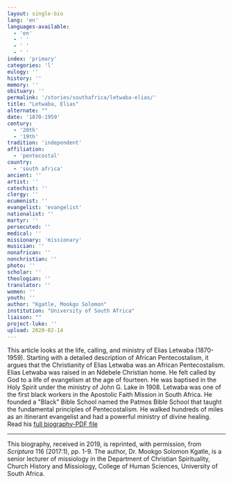 ```yaml
---
layout: single-bio
lang: 'en'
languages-available:
  - 'en'
  - ' '
  - ' '
  - ' '
index: 'primary'
categories: 'l'
eulogy: ''
history: ''
memory: ''
obituary: ''
permalink: '/stories/southafrica/letwaba-elias/'
title: "Letwaba, Elias"
alternate: ""
date: '1870-1959'
century:
  - '20th'
  - '19th'
tradition: 'independent'
affiliation:
  - 'pentecostal'
country:
  - 'south africa'
ancient: ''
artist: ''
catechist: ''
clergy: ''
ecumenist: ''
evangelist: 'evangelist'
nationalist: ''
martyr: ''
persecuted: ''
medical: ''
missionary: 'missionary'
musician: ''
nonafrican: ''
nonchristian: ''
photo: ''
scholar: ''
theologian: ''
translator: ''
women: ''
youth: ''
author: "Kgatle, Mookgo Solomon"
institution: "University of South Africa"
liaison: ""
project-luke: ''
upload: 2020-02-14
---
```


This article looks at the life, calling, and ministry of Elias Letwaba (1870-1959). Starting with a detailed description of African Pentecostalism, it argues that the Christianity of Elias Letwaba was an African Pentecostalism. Elias Letwaba was raised in an Ndebele Christian home. He felt called by God to a life of evangelism at the age of fourteen. He was baptised in the Holy Spirit under the ministry of John G. Lake in 1908. Letwaba was one of the first black workers in the Apostolic Faith Mission in South Africa. He founded a "Black" Bible School named the Patmos Bible School that taught the fundamental principles of Pentecostalism. He walked hundreds of miles as an itinerant evangelist and had a powerful ministry of divine healing. Read his [full biography-PDF file](/resources/bio-pdfs/southafrica/letwaba-elias.pdf)

---

This biography, received in 2019, is reprinted, with permission, from *Scriptura* 116 (2017:1), pp. 1-9. The author, Dr. Mookgo Solomon Kgatle, is a senior lecturer of missiology in the Department of Christian Spirituality, Church History and Missiology, College of Human Sciences, University of South Africa.
